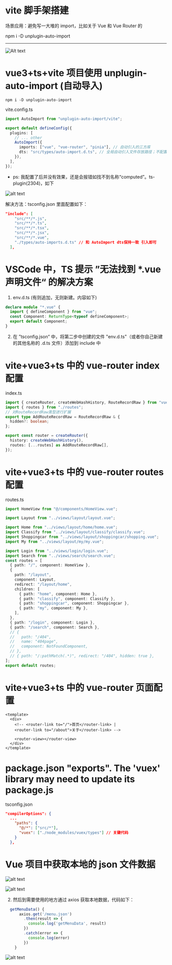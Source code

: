 # vite 脚手架搭建

场景应用：避免写一大堆的 import，比如关于 Vue 和 Vue Router 的

npm i -D unplugin-auto-import

---

![Alt text](image.png)

# vue3+ts+vite 项目使用 unplugin-auto-import (自动导入)

```code
npm i -D unplugin-auto-import
```

vite.config.ts

```ts
import AutoImport from "unplugin-auto-import/vite";

export default defineConfig({
  plugins: [
    // ... other
    AutoImport({
      imports: ["vue", "vue-router", "pinia"], // 自动引入的三方库
      dts: "src/types/auto-import.d.ts", // 全局自动引入文件存放路径；不配置保存在根目录下；配置为false时将不会生成 auto-imports.d.ts 文件（不影响效果）
    }),
  ],
});
```

- ps: 我配置了后并没有效果，还是会报错如找不到名称“computed”。ts-plugin(2304)，如下

![alt text](image-2.png)

解决方法：tsconfig.json 里面配置如下：

```json
"include": [
    "src/**/*.js",
    "src/**/*.ts",
    "src/**/*.tsx",
    "src/**/*.jsx",
    "src/**/*.vue",
    "./types/auto-imports.d.ts" // 和 AutoImport dts保持一致 引入即可
  ],

```

# VSCode 中，TS 提示 ”无法找到 \*.vue 声明文件“ 的解决方案

1. env.d.ts (有则追加，无则新建。内容如下)

```ts
declare module "*.vue" {
  import { defineComponent } from "vue";
  const Component: ReturnType<typeof defineComponent>;
  export default Component;
}
```

2. 在 ”tsconfig.json“ 中，将第二步中创建的文件 "env.d.ts"（或者你自己新建的其他名称的 .d.ts 文件）添加到 include 中

# vite+vue3+ts 中的 vue-router index 配置

index.ts

```ts
import { createRouter, createWebHashHistory, RouteRecordRaw } from "vue-router";
import { routes } from "./routes";
// 对RouteRecordRaw类型进行扩展
export type AddRouteRecordRaw = RouteRecordRaw & {
  hidden?: boolean;
};

export const router = createRouter({
  history: createWebHashHistory(),
  routes: [...routes] as AddRouteRecordRaw[],
});
```

# vite+vue3+ts 中的 vue-router routes 配置

routes.ts

```ts
import HomeView from "@/components/HomeView.vue";

import Layout from "../views/layout/layout.vue";

import Home from "../views/layout/home/home.vue";
import Classify from "../views/layout/classify/classify.vue";
import Shoppingcar from "../views/layout/shoppingcar/shopping.vue";
import My from "../views/layout/my/my.vue";

import Login from "../views/login/login.vue";
import Search from "../views/search/search.vue";
const routes = [
  { path: "/", component: HomeView },
  {
    path: "/layout",
    component: Layout,
    redirect: "/layout/home",
    children: [
      { path: "home", component: Home },
      { path: "classify", component: Classify },
      { path: "shoppingcar", component: Shoppingcar },
      { path: "my", component: My },
    ],
  },
  { path: "/login", component: Login },
  { path: "/search", component: Search },
  // {
  //   path: "/404",
  //   name: "404page",
  //   component: NotFoundComponent,
  // },
  // { path: "/:pathMatch(.*)", redirect: "/404", hidden: true },
];
export default routes;
```

# vite+vue3+ts 中的 vue-router 页面配置

```vue
<template>
  <div>
    <!-- <router-link to="/">首页</router-link> | 
    <router-link to="/about">关于</router-link> -->

    <router-view></router-view>
  </div>
</template>
```

# package.json "exports". The 'vuex' library may need to update its package.js

tsconfig.json

```json
"compilerOptions": {
  ...
    "paths": {
      "@/*": ["src/*"],
      "vuex": ["./node_modules/vuex/types"] // 关键代码
    }
  },
```

# Vue 项目中获取本地的 json 文件数据

![alt text](index/assets/image.png)

![alt text](index/assets/image-1.png)

2. 然后到需要使用的地方通过 axios 获取本地数据，代码如下：

```js
  getMenuData() {
      axios.get('/menu.json')
        .then(result => {
          console.log('getMenuData', result)
        })
        .catch(error => {
          console.log(error)
        })
    }
```

![alt text](index/assets/image-2.png)
